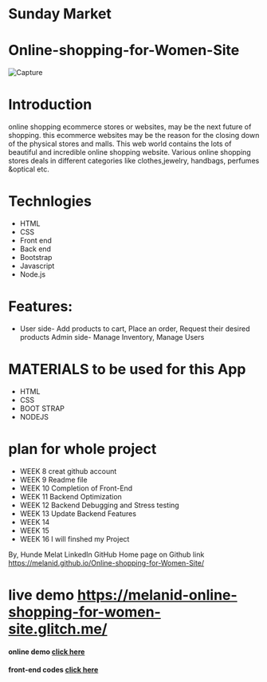 # Sunday Market
# Online-shopping-for-Women-Site
![Capture](https://user-images.githubusercontent.com/56972782/68369639-a003aa80-00ef-11ea-8839-25fd73db14e8.JPG)

# Introduction
online shopping ecommerce stores or websites, may be the next future of shopping. 
this ecommerce websites may be the reason for the closing down of the physical stores and malls. 
This web world contains the lots of beautiful and incredible online shopping website. 
Various online shopping stores deals in different categories like
clothes,jewelry, handbags, perfumes &optical etc.

# Technlogies 
* HTML
* CSS
* Front end
* Back end
* Bootstrap
* Javascript
* Node.js

# Features:
* User side- Add products to cart, Place an order, Request their desired products Admin side-
Manage Inventory, Manage Users

# MATERIALS to be used for this App
 * HTML
* CSS
* BOOT STRAP
* NODEJS


# plan for whole project
* WEEK 8 creat github account
* WEEK 9 Readme file
* WEEK 10 Completion of Front-End
* WEEK 11 Backend Optimization
* WEEK 12 Backend Debugging and Stress testing
* WEEK 13 Update Backend Features
* WEEK 14
* WEEK 15
* WEEK 16 I will finshed my Project


By, Hunde Melat LinkedIn GitHub
 Home page on Github <a> link https://melanid.github.io/Online-shopping-for-Women-Site/
 
 # live demo https://melanid-online-shopping-for-women-site.glitch.me/
#### online demo [click here](https://zack-ecommerce-reactjs.herokuapp.com/)

#### front-end codes [click here](https://github.com/levelopers/Ecommerce-Reactjs)
